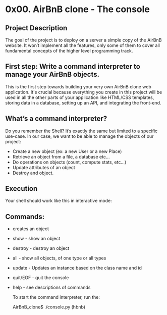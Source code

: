 # 0x00. AirBnB clone - The console

## Project Description

The goal of the project is to deploy on a server a simple copy of the AirBnB website. It won’t implement all the features, only some of them to cover all fundamental concepts of the higher level programming track. 

## First step: Write a command interpreter to manage your AirBnB objects.

This is the first step towards building your very own AirBnB clone web application. It's crucial because everything you create in this project will be used in all the other parts of your application like HTML/CSS templates, storing data in a database, setting up an API, and integrating the front-end.

## What’s a command interpreter?

Do you remember the Shell? It’s exactly the same but limited to a specific use-case. In our case, we want to be able to manage the objects of our project:

* Create a new object (ex: a new User or a new Place)
* Retrieve an object from a file, a database etc…
* Do operations on objects (count, compute stats, etc…)
* Update attributes of an object
* Destroy and object.

## Execution

Your shell should work like this in interactive mode:


## Commands:

* creates an object
* show - show an object
* destroy - destroy an object
* all - show all objects, of one type or all types
* update - Updates an instance based on the class name and id
* quit/EOF - quit the console
* help - see descriptions of commands

  To start the command interpreter, run the:
  
  AirBnB_clone$ ./console.py
  (hbnb) 
